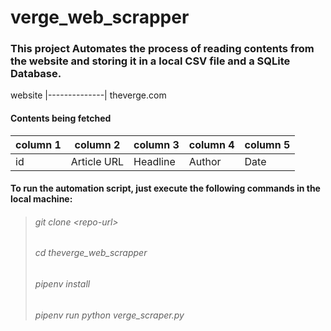 # verge_web_scrapper

### This project Automates the process of reading contents from the website and storing it in a local CSV file and a SQLite Database.

website
|--------------|
theverge.com
#### Contents being fetched
|column 1|   column 2   | column 3      |   column 4  | column 5     |
|--------|-----------|----------|--------|------|
|   id   |Article URL| Headline | Author | Date |

#### To run the automation script, just execute the following commands in the local machine:

> ###### git clone \<repo-url\>
> ###### cd theverge_web_scrapper
> ###### pipenv install
> ###### pipenv run python verge_scraper.py

